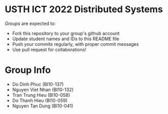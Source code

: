 USTH ICT 2022 Distributed Systems
=====================================

*Groups* are expected to:

* Fork this repository to your group's github account
* Update student names and IDs to this README file
* Push your commits regularly, with proper commit messages
* Use pull request for collaborations!

Group Info
=======================

* Do Dinh Phuc (BI10-137)
* Nguyen Viet Nhan (BI10-132)
* Tran Trung Hieu (BI10-058)
* Do Thanh Hieu (BI10-059)
* Nguyen Tan Dung (BI10-041)

